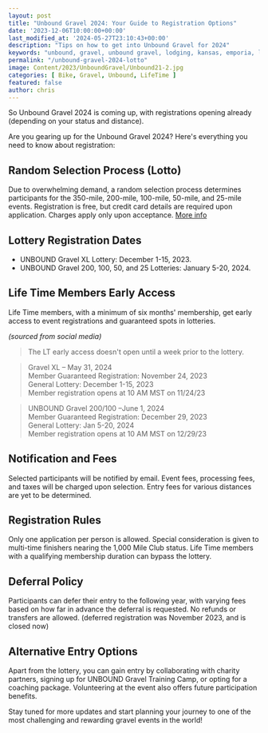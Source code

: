 ```yaml
---
layout: post
title: "Unbound Gravel 2024: Your Guide to Registration Options"
date: '2023-12-06T10:00:00+00:00'
last_modified_at: '2024-05-27T23:10:43+00:00'
description: "Tips on how to get into Unbound Gravel for 2024"
keywords: "unbound, gravel, unbound gravel, lodging, kansas, emporia, lotto, entry"
permalink: "/unbound-gravel-2024-lotto"
image: Content/2023/UnboundGravel/Unbound21-2.jpg
categories: [ Bike, Gravel, Unbound, LifeTime ]
featured: false
author: chris
---
```

So Unbound Gravel 2024 is coming up, with registrations opening already (depending on your status and distance). 

Are you gearing up for the Unbound Gravel 2024? Here's everything you need to know about registration:

## Random Selection Process (Lotto)
Due to overwhelming demand, a random selection process determines participants for the 350-mile, 200-mile, 100-mile, 50-mile, and 25-mile events. Registration is free, but credit card details are required upon application. Charges apply only upon acceptance. [More info](https://www.unboundgravel.com/)

## Lottery Registration Dates
- UNBOUND Gravel XL Lottery: December 1-15, 2023.  
- UNBOUND Gravel 200, 100, 50, and 25 Lotteries: January 5-20, 2024.  

## Life Time Members Early Access
Life Time members, with a minimum of six months' membership, get early access to event registrations and guaranteed spots in lotteries.

*(sourced from social media)*
> The LT early access doesn't open until a week prior to the lottery.  

> Gravel XL – May 31, 2024  
> Member Guaranteed Registration: November 24, 2023  
> General Lottery: December 1-15, 2023  
> Member registration opens at 10 AM MST on 11/24/23  

> UNBOUND Gravel 200/100 –June 1, 2024  
> Member Guaranteed Registration: December 29, 2023  
> General Lottery: Jan 5-20, 2024  
> Member registration opens at 10 AM MST on 12/29/23  

## Notification and Fees
Selected participants will be notified by email. Event fees, processing fees, and taxes will be charged upon selection. Entry fees for various distances are yet to be determined.

## Registration Rules
Only one application per person is allowed. Special consideration is given to multi-time finishers nearing the 1,000 Mile Club status. Life Time members with a qualifying membership duration can bypass the lottery.

## Deferral Policy
Participants can defer their entry to the following year, with varying fees based on how far in advance the deferral is requested. No refunds or transfers are allowed. (deferred registration was November 2023, and is closed now)

## Alternative Entry Options
Apart from the lottery, you can gain entry by collaborating with charity partners, signing up for UNBOUND Gravel Training Camp, or opting for a coaching package. Volunteering at the event also offers future participation benefits.

Stay tuned for more updates and start planning your journey to one of the most challenging and rewarding gravel events in the world!
